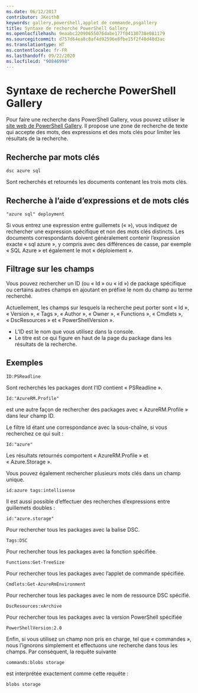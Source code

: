 ```yaml
---
ms.date: 06/12/2017
contributor: JKeithB
keywords: gallery,powershell,applet de commande,psgallery
title: Syntaxe de recherche PowerShell Gallery
ms.openlocfilehash: 9eaabc22090655076dabe177f04130738e081179
ms.sourcegitcommit: d757d64ea8c8af4d92596e8fbe15f2f40d48d3ac
ms.translationtype: HT
ms.contentlocale: fr-FR
ms.lasthandoff: 09/22/2020
ms.locfileid: "90846998"
---
```

# <a name="gallery-search-syntax"></a>Syntaxe de recherche PowerShell Gallery

Pour faire une recherche dans PowerShell Gallery, vous pouvez utiliser le [site web de PowerShell Gallery](https://www.powershellgallery.com/). Il propose une zone de recherche de texte qui accepte des mots, des expressions et des mots clés pour limiter les résultats de la recherche.

## <a name="search-by-keywords"></a>Recherche par mots clés

```Syntax
dsc azure sql
```

Sont recherchés et retournés les documents contenant les trois mots clés.

## <a name="search-using-phrases-and-keywords"></a>Recherche à l’aide d’expressions et de mots clés

```Syntax
"azure sql" deployment
```

Si vous entrez une expression entre guillemets (« »), vous indiquez de rechercher une expression spécifique et non des mots clés distincts. Les documents correspondants doivent généralement contenir l’expression exacte « sql azure », y compris avec des différences de casse, par exemple « SQL Azure » et également le mot « déploiement ».

## <a name="filtering-on-fields"></a>Filtrage sur les champs

Vous pouvez rechercher un ID (ou « Id » ou « id ») de package spécifique ou certains autres champs en ajoutant en préfixe le nom du champ au terme recherché.

Actuellement, les champs sur lesquels la recherche peut porter sont « Id », « Version », « Tags », « Author », « Owner », « Functions », « Cmdlets », « DscResources » et « PowerShellVersion ».

- L’ID est le nom que vous utilisez dans la console.
- Le titre est ce qui figure en haut de la page du package dans les résultats de la recherche.

## <a name="examples"></a>Exemples

```Syntax
ID:PSReadline
```

Sont recherchés les packages dont l’ID contient « PSReadline ».

```Syntax
Id:"AzureRM.Profile"
```

est une autre façon de rechercher des packages avec « AzureRM.Profile » dans leur champ ID.

Le filtre Id étant une correspondance avec la sous-chaîne, si vous recherchez ce qui suit :

```Syntax
Id:"azure"
```

Les résultats retournés comportent « AzureRM.Profile » et « Azure.Storage ».

Vous pouvez également rechercher plusieurs mots clés dans un champ unique.

```Syntax
id:azure tags:intellisense
```

Il est aussi possible d’effectuer des recherches d’expressions entre guillemets doubles :

```Syntax
id:"azure.storage"
```

Pour rechercher tous les packages avec la balise DSC.

```Syntax
Tags:DSC
```

Pour rechercher tous les packages avec la fonction spécifiée.

```Syntax
Functions:Get-TreeSize
```

Pour rechercher tous les packages avec l’applet de commande spécifiée.

```Syntax
Cmdlets:Get-AzureRmEnvironment
```

Pour rechercher tous les packages avec le nom de ressource DSC spécifié.

```Syntax
DscResources:xArchive
```

Pour rechercher tous les packages avec la version PowerShell spécifiée

```Syntax
PowerShellVersion:2.0
```

Enfin, si vous utilisez un champ non pris en charge, tel que « commandes », nous l’ignorons simplement et effectuons une recherche dans tous les champs. Par conséquent, la requête suivante

```Syntax
commands:blobs storage
```

est interprétée exactement comme cette requête :

```Syntax
blobs storage
```
